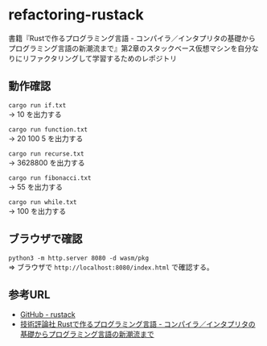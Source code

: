 # refactoring-rustack
書籍『Rustで作るプログラミング言語 - コンパイラ／インタプリタの基礎からプログラミング言語の新潮流まで』第2章のスタックベース仮想マシンを自分なりにリファクタリングして学習するためのレポジトリ

## 動作確認
`cargo run if.txt`<br>
-> 10 を出力する

`cargo run function.txt`<br>
-> 20 100 5 を出力する

`cargo run recurse.txt`<br>
-> 3628800 を出力する

`cargo run fibonacci.txt`<br>
-> 55 を出力する

`cargo run while.txt`<br>
-> 100 を出力する

## ブラウザで確認
`python3 -m http.server 8080 -d wasm/pkg`<br>
=> ブラウザで `http://localhost:8080/index.html` で確認する。 

## 参考URL
- [GitHub - rustack](https://github.com/msakuta/rustack)
- [技術評論社 Rustで作るプログラミング言語 - コンパイラ／インタプリタの基礎からプログラミング言語の新潮流まで](https://gihyo.jp/book/2024/978-4-297-14192-9)

